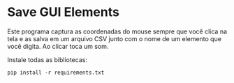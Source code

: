 <h1>
Save GUI Elements
</h1>

<p>
Este programa captura as coordenadas do mouse sempre que você clica na tela e as salva em um arquivo CSV junto com o nome de um elemento que você digita. Ao clicar toca um som.
</p>

<p>
Instale todas as bibliotecas:
  
`pip install -r requirements.txt`
</p>

